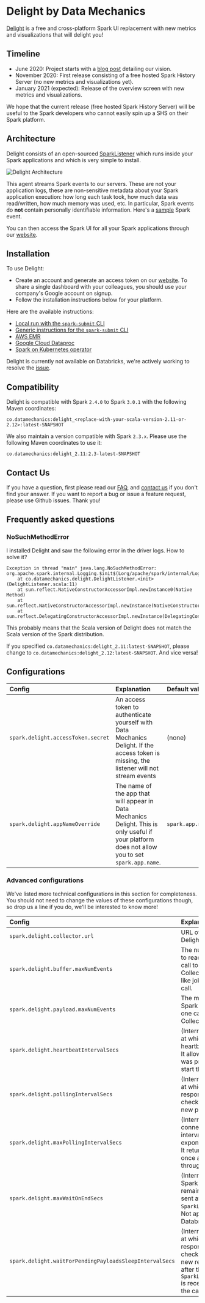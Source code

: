 # Delight by Data Mechanics

[Delight](https://www.datamechanics.co/delight) is a free and cross-platform Spark UI replacement with new metrics and visualizations that will delight you!

## Timeline

- June 2020: Project starts with a [blog post](https://www.datamechanics.co/blog-post/building-a-better-spark-ui-data-mechanics-delight) detailing our vision.
- November 2020: First release consisting of a free hosted Spark History Server (no new metrics and visualizations yet).
- January 2021 (expected): Release of the overview screen with new metrics and visualizations.

We hope that the current release (free hosted Spark History Server) will be useful to the Spark developers who cannot easily spin up a SHS on their Spark platform.

## Architecture

Delight consists of an open-sourced [SparkListener](https://mallikarjuna_g.gitbooks.io/spark/content/spark-SparkListener.html) which runs inside your Spark applications and which is very simple to install.

![Delight Architecture](https://uploads-ssl.webflow.com/5e72486289a61e0d8c9dbb56/5fb2b739e125da142c5bbf46_ezgif.com-gif-maker.png)

This agent streams Spark events to our servers. These are not your application logs, these are non-sensitive metadata about your Spark application execution: how long each task took, how much data was read/written, how much memory was used, etc. In particular, Spark events do **not** contain personally identifiable information. Here's a [sample](https://uploads-ssl.webflow.com/5e724862760345325327026c/5fc104251c29738912ed5a94_Sample%20Event%20Log%20Delight.png) Spark event. 

You can then access the Spark UI for all your Spark applications through our [website](https://www.datamechanics.co/delight).

## Installation

To use Delight:

- Create an account and generate an access token on our [website](https://www.datamechanics.co/delight). To share a single dashboard with your colleagues, you should use your company's Google account on signup.
- Follow the installation instructions below for your platform.

Here are the available instructions:

- [Local run with the `spark-submit` CLI](documentation/local_run.md)
- [Generic instructions for the `spark-submit` CLI](documentation/spark_submit.md)
- [AWS EMR](documentation/aws_emr.md)
- [Google Cloud Dataproc](documentation/dataproc.md)
- [Spark on Kubernetes operator](documentation/spark_operator.md)

Delight is currently not available on Databricks, we're actively working to resolve the [issue](https://github.com/datamechanics/delight/issues/1).

## Compatibility

Delight is compatible with Spark `2.4.0` to Spark `3.0.1` with the following Maven coordinates:

`co.datamechanics:delight_<replace-with-your-scala-version-2.11-or-2.12>:latest-SNAPSHOT`

We also maintain a version compatible with Spark `2.3.x`.
Please use the following Maven coordinates to use it:

`co.datamechanics:delight_2.11:2.3-latest-SNAPSHOT`

## Contact Us

If you have a question, first please read our [FAQ](https://www.datamechanics.co/delight), and [contact us](https://www.datamechanics.co/contact-us) if you don't find your answer. If you want to report a bug or issue a feature request, please use Github issues. Thank you!

## Frequently asked questions

### NoSuchMethodError

I installed Delight and saw the following error in the driver logs. How to solve it?

```
Exception in thread "main" java.lang.NoSuchMethodError: org.apache.spark.internal.Logging.$init$(Lorg/apache/spark/internal/Logging;)V
	at co.datamechanics.delight.DelightListener.<init>(DelightListener.scala:11)
	at sun.reflect.NativeConstructorAccessorImpl.newInstance0(Native Method)
	at sun.reflect.NativeConstructorAccessorImpl.newInstance(NativeConstructorAccessorImpl.java:62)
	at sun.reflect.DelegatingConstructorAccessorImpl.newInstance(DelegatingConstructorAccessorImpl.java:45)
```

This probably means that the Scala version of Delight does not match the Scala version of the Spark distribution.

If you specified `co.datamechanics:delight_2.11:latest-SNAPSHOT`, please change to `co.datamechanics:delight_2.12:latest-SNAPSHOT`. And vice versa!

## Configurations

| Config                             | Explanation                                                                                                                                      | Default value    |
| :--------------------------------- | :----------------------------------------------------------------------------------------------------------------------------------------------- | :--------------- |
| `spark.delight.accessToken.secret` | An access token to authenticate yourself with Data Mechanics Delight. If the access token is missing, the listener will not stream events        | (none)           |
| `spark.delight.appNameOverride`    | The name of the app that will appear in Data Mechanics Delight. This is only useful if your platform does not allow you to set `spark.app.name`. | `spark.app.name` |

### Advanced configurations

We've listed more technical configurations in this section for completeness.
You should not need to change the values of these configurations though, so drop us a line if you do, we'll be interested to know more!

| Config                                                  | Explanation                                                                                                                                                                                                                               | Default value                                   |
| :------------------------------------------------------ | :---------------------------------------------------------------------------------------------------------------------------------------------------------------------------------------------------------------------------------------- | :---------------------------------------------- |
| `spark.delight.collector.url`                           | URL of the Data Mechanics Delight collector API                                                                                                                                                                                           | https://api.delight.datamechanics.co/collector/ |
| `spark.delight.buffer.maxNumEvents`                     | The number of Spark events to reach before triggering a call to Data Mechanics Collector API. Special events like job ends also trigger a call.                                                                                           | 1000                                            |
| `spark.delight.payload.maxNumEvents`                    | The maximum number of Spark events to be sent in one call to Data Mechanics Collector API.                                                                                                                                                | 10000                                           |
| `spark.delight.heartbeatIntervalSecs`                   | (Internal config) the interval at which the listener send an heartbeat requests to the API. It allow us to detect if the app was prematurely finished and start the processing ASAP                                                       | 10s                                             |
| `spark.delight.pollingIntervalSecs`                     | (Internal config) the interval at which the object responsible for calling the API checks whether there are new payloads to be sent                                                                                                       | 0.5s                                            |
| `spark.delight.maxPollingIntervalSecs`                  | (Internal config) upon connection error, the polling interval increases exponentially until this value. It returns to its initial value once a call to the API passes through                                                             | 60s                                             |
| `spark.delight.maxWaitOnEndSecs`                        | (Internal config) the time the Spark application waits for remaining payloads to be sent after the event `SparkListenerApplicationEnd`. Not applicable in the case of Databricks                                                          | 10s                                             |
| `spark.delight.waitForPendingPayloadsSleepIntervalSecs` | (Internal config) the interval at which the object responsible for calling the API checks whether there are new remaining to be sent, after the event `SparkListenerApplicationEnd` is received. Not applicable in the case of Databricks | 1s                                              |
